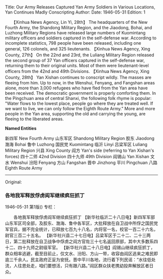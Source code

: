 Title: Our Army Releases Captured Yan Army Soldiers in Various Locations, Yan Continues Madly Conscripting
Author:
Date: 1946-05-31
Edition: 1

　　【Xinhua News Agency, Lin Yi, 28th】 The headquarters of the New Fourth Army, the Shandong Military Region, and the Jiaodong, Bohai, and Luzhong Military Regions have released large numbers of Kuomintang military officers and soldiers captured in the self-defense war. According to incomplete statistics, 798 people have been released, including one general, 126 colonels, and 325 lieutenants.
    【Xinhua News Agency, Xing County, 27th】 On the 22nd and 23rd, the Luliang Military Region released the second group of 37 Yan officers captured in the self-defense war, returning them to their original units. Most of them were lieutenant-level officers from the 42nd and 49th Divisions.
    【Xinhua News Agency, Xing County, 28th】 Yan Xishan continues to conscript wildly. The masses are fleeing from him. Up to now, in the Wenshui, Fenyang, and Fangshan areas alone, more than 3,000 refugees who have fled from the Yan area have been received. The democratic government is properly comforting them. In the Pingchuan area of central Shanxi, the following folk rhyme is popular: "Water flows to the lowest place, people go where they are treated well. If we want to live, we can only follow the Eighth Route Army." More and more people in the Yan area, supporting the old and carrying the young, are fleeing to the liberated areas.



**Named Entities**


新四军 New Fourth Army
山东军区 Shandong Military Region
胶东 Jiaodong
渤海 Bohai
鲁中 Luzhong
国民党 Kuomintang
临沂 Linyi
吕梁军区 Luliang Military Region
兴县 Xing County
阎方 Yan's side (referring to Yan Xishan's forces)
四十二师 42nd Division
四十九师 49th Division
阎锡山 Yan Xishan
文水 Wenshui
汾阳 Fenyang
方山 Fangshan
晋中 Jinzhong
平川 Pingchuan
八路 Eighth Route Army



<hr /> 

Original: 


### 各地我军释放俘虏阎军继续疯狂抓丁

1946-05-31
第1版()
专栏：

　　各地我军释放俘虏阎军继续疯狂抓丁
    【新华社临沂二十八日电】新四军军部山东军区司全部，及胶东、渤海、鲁中各军区，大批释放在自卫战中所俘之国民党军官兵，据不完全统计，已释放七百九十八名，内将官一名，校官一百二十六名，尉官三百二十五名。
    【新华社兴县二十七日电】吕梁军区于二十二、二十三两日，第二批释放在自卫战争中俘虏之阎方官佐三十七名返回原部，其中大多数系四十二、四十九师之尉级军官。
    【新华社兴县二十八日电】阎锡山继续疯狂抓丁，群众相率逃避，截至目前止，仅文水、汾阳、方山一带，收容由阎区逃来之难民即逾三千余人。民主政府正妥为安抚。晋中平川各地，流行着下列民谣：“水往低处流，人往恩处走，咱们要想活，只有跟八路。”阎区群众扶老携幼投奔解放区者日众。
